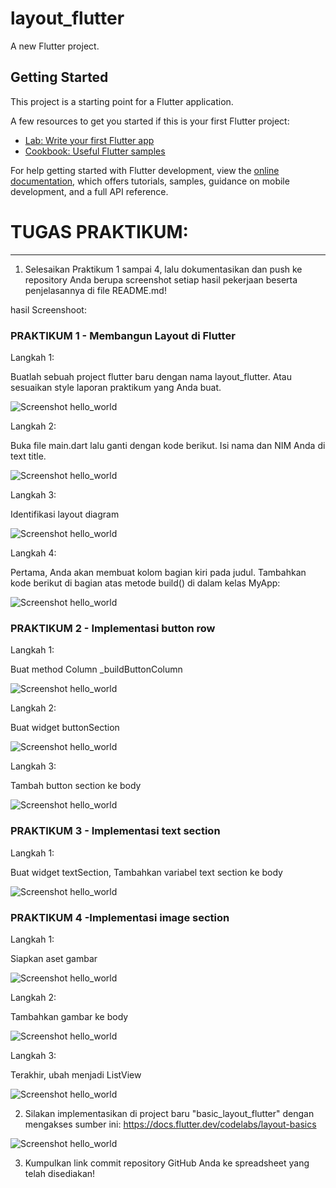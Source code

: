 # layout_flutter

A new Flutter project.

## Getting Started

This project is a starting point for a Flutter application.

A few resources to get you started if this is your first Flutter project:

- [Lab: Write your first Flutter app](https://docs.flutter.dev/get-started/codelab)
- [Cookbook: Useful Flutter samples](https://docs.flutter.dev/cookbook)

For help getting started with Flutter development, view the
[online documentation](https://docs.flutter.dev/), which offers tutorials,
samples, guidance on mobile development, and a full API reference.

# TUGAS PRAKTIKUM:
-------

1. Selesaikan Praktikum 1 sampai 4, lalu dokumentasikan dan push ke repository Anda berupa screenshot setiap hasil pekerjaan beserta penjelasannya di file README.md!

hasil Screenshoot:
### PRAKTIKUM 1 - Membangun Layout di Flutter

Langkah 1:

Buatlah sebuah project flutter baru dengan nama layout_flutter. Atau sesuaikan style laporan praktikum yang Anda buat.

![Screenshot hello_world](docs/np.png)

Langkah 2:

Buka file main.dart lalu ganti dengan kode berikut. Isi nama dan NIM Anda di text title.

![Screenshot hello_world](docs/p1.1.png)

Langkah 3:

Identifikasi layout diagram

![Screenshot hello_world](docs/p1.2.png)

Langkah 4:

Pertama, Anda akan membuat kolom bagian kiri pada judul. Tambahkan kode berikut di bagian atas metode build() di dalam kelas MyApp:

![Screenshot hello_world](docs/p1.3.png)

### PRAKTIKUM 2 - Implementasi button row

Langkah 1:

Buat method Column _buildButtonColumn

![Screenshot hello_world](docs/p2.1.png)

Langkah 2:

Buat widget buttonSection

![Screenshot hello_world](docs/p2.2.png)

Langkah 3:

Tambah button section ke body

![Screenshot hello_world](docs/p2.3.png)

### PRAKTIKUM 3 - Implementasi text section

Langkah 1:

Buat widget textSection, Tambahkan variabel text section ke body

![Screenshot hello_world](docs/p3.png)

### PRAKTIKUM 4 -Implementasi image section

Langkah 1:

Siapkan aset gambar

![Screenshot hello_world](docs/p4.1.png)

Langkah 2:

Tambahkan gambar ke body

![Screenshot hello_world](docs/p4.2.png)

Langkah 3:

Terakhir, ubah menjadi ListView

![Screenshot hello_world](docs/p4.2.png)

2. Silakan implementasikan di project baru "basic_layout_flutter" dengan mengakses sumber ini: https://docs.flutter.dev/codelabs/layout-basics

![Screenshot hello_world](docs/tugas.png)

3. Kumpulkan link commit repository GitHub Anda ke spreadsheet yang telah disediakan!